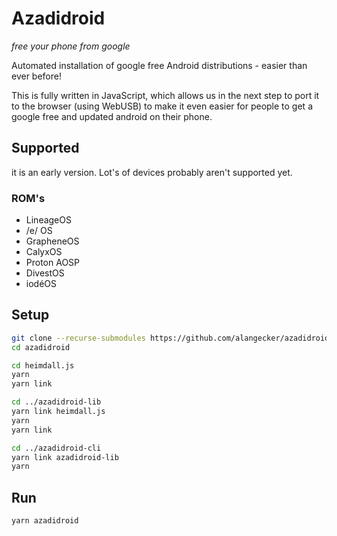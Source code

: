 # Azadidroid
*free your phone from google*

Automated installation of google free Android distributions - easier than ever before!

This is fully written in JavaScript, which allows us in the next step to port it to the browser (using WebUSB) to make it even easier for people to get a google free and updated android on their phone.

## Supported 
it is an early version. Lot's of devices probably aren't supported yet.

### ROM's
- LineageOS
- /e/ OS
- GrapheneOS
- CalyxOS
- Proton AOSP
- DivestOS
- iodéOS


## Setup
```bash
git clone --recurse-submodules https://github.com/alangecker/azadidroid.git
cd azadidroid

cd heimdall.js
yarn
yarn link

cd ../azadidroid-lib
yarn link heimdall.js
yarn
yarn link

cd ../azadidroid-cli
yarn link azadidroid-lib
yarn
```

## Run
```bash
yarn azadidroid
```